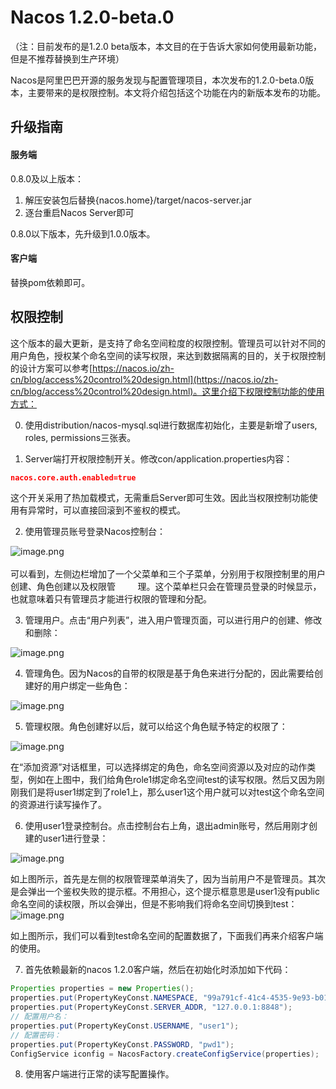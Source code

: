 # Nacos 1.2.0-beta.0

（注：目前发布的是1.2.0 beta版本，本文目的在于告诉大家如何使用最新功能，但是不推荐替换到生产环境）

Nacos是阿里巴巴开源的服务发现与配置管理项目，本次发布的1.2.0-beta.0版本，主要带来的是权限控制。本文将介绍包括这个功能在内的新版本发布的功能。

<a name="GdnN0"></a>
## 升级指南
<a name="SXacG"></a>
#### 服务端
0.8.0及以上版本：

1. 解压安装包后替换{nacos.home}/target/nacos-server.jar
1. 逐台重启Nacos Server即可

0.8.0以下版本，先升级到1.0.0版本。
<a name="CNPhB"></a>
#### 客户端
替换pom依赖即可。

<a name="qFsYS"></a>
## 权限控制
这个版本的最大更新，是支持了命名空间粒度的权限控制。管理员可以针对不同的用户角色，授权某个命名空间的读写权限，来达到数据隔离的目的，关于权限控制的设计方案可以参考[https://nacos.io/zh-cn/blog/access%20control%20design.html](https://nacos.io/zh-cn/blog/access%20control%20design.html)。这里介绍下权限控制功能的使用方式：

0. 使用distribution/nacos-mysql.sql进行数据库初始化，主要是新增了users, roles, permissions三张表。

1. Server端打开权限控制开关。修改con/application.properties内容：

```json
nacos.core.auth.enabled=true
```
这个开关采用了热加载模式，无需重启Server即可生效。因此当权限控制功能使用有异常时，可以直接回滚到不鉴权的模式。

2. 使用管理员账号登录Nacos控制台：

![image.png](https://cdn.nlark.com/yuque/0/2020/png/333810/1580890674563-4d235fd9-983c-4b03-b45c-b1e164152ac7.png#align=left&display=inline&height=470&name=image.png&originHeight=940&originWidth=2870&size=274455&status=done&style=none&width=1435)<br />
<br />可以看到，左侧边栏增加了一个父菜单和三个子菜单，分别用于权限控制里的用户创建、角色创建以及权限管         理。这个菜单栏只会在管理员登录的时候显示，也就意味着只有管理员才能进行权限的管理和分配。

3. 管理用户。点击“用户列表”，进入用户管理页面，可以进行用户的创建、修改和删除：

![image.png](https://cdn.nlark.com/yuque/0/2020/png/333810/1580890674569-a729854e-a72d-4b3b-bc4c-53f9df831f3e.png#align=left&display=inline&height=573&name=image.png&originHeight=1146&originWidth=2872&size=349203&status=done&style=none&width=1436)

4. 管理角色。因为Nacos的自带的权限是基于角色来进行分配的，因此需要给创建好的用户绑定一些角色：

![image.png](https://cdn.nlark.com/yuque/0/2020/png/333810/1580890674603-f69520a1-f53e-4eb7-9186-f2963e7b3d65.png#align=left&display=inline&height=545&name=image.png&originHeight=1090&originWidth=2874&size=346611&status=done&style=none&width=1437)

5. 管理权限。角色创建好以后，就可以给这个角色赋予特定的权限了：

![image.png](https://cdn.nlark.com/yuque/0/2020/png/333810/1580890674580-e22945e1-be3a-46bd-b8f3-11b38eee0786.png#align=left&display=inline&height=581&name=image.png&originHeight=1162&originWidth=2876&size=368264&status=done&style=none&width=1438)

在“添加资源”对话框里，可以选择绑定的角色，命名空间资源以及对应的动作类型，例如在上图中，我们给角色role1绑定命名空间test的读写权限。然后又因为刚刚我们是将user1绑定到了role1上，那么user1这个用户就可以对test这个命名空间的资源进行读写操作了。<br />

6. 使用user1登录控制台。点击控制台右上角，退出admin账号，然后用刚才创建的user1进行登录：

![image.png](https://cdn.nlark.com/yuque/0/2020/png/333810/1580890674574-ca6eee1f-b749-4275-897d-ab9fba0ebf80.png#align=left&display=inline&height=449&name=image.png&originHeight=898&originWidth=2874&size=340563&status=done&style=none&width=1437)

如上图所示，首先是左侧的权限管理菜单消失了，因为当前用户不是管理员。其次是会弹出一个鉴权失败的提示框。不用担心，这个提示框意思是user1没有public命名空间的读权限，所以会弹出，但是不影响我们将命名空间切换到test：<br />![image.png](https://cdn.nlark.com/yuque/0/2020/png/333810/1580890674621-bc16b2ad-4a9e-4ebc-83e8-fa41f4a0cba4.png#align=left&display=inline&height=536&name=image.png&originHeight=1072&originWidth=2876&size=554716&status=done&style=none&width=1438)

如上图所示，我们可以看到test命名空间的配置数据了，下面我们再来介绍客户端的使用。

7. 首先依赖最新的nacos 1.2.0客户端，然后在初始化时添加如下代码：

```java
Properties properties = new Properties();
properties.put(PropertyKeyConst.NAMESPACE, "99a791cf-41c4-4535-9e93-b0141652bad0");
properties.put(PropertyKeyConst.SERVER_ADDR, "127.0.0.1:8848");
// 配置用户名：
properties.put(PropertyKeyConst.USERNAME, "user1");
// 配置密码：
properties.put(PropertyKeyConst.PASSWORD, "pwd1");
ConfigService iconfig = NacosFactory.createConfigService(properties);
```

8. 使用客户端进行正常的读写配置操作。



